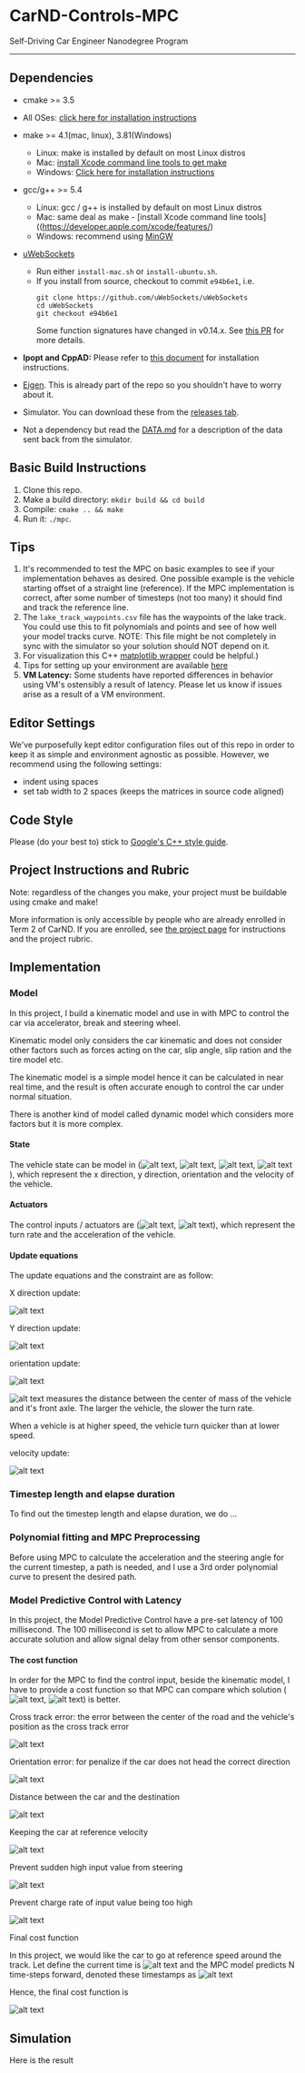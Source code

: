 [//]: # (Image References)

[image1]: ./output/MPC.PNG "MPC equation"
[image2]: ./output/x_update.PNG "update x"
[image3]: ./output/y_update.PNG "update y"
[image4]: ./output/yaw_update.PNG "update yaw"
[image5]: ./output/v_update.PNG "update v"
[image6]: ./output/x.PNG "x"
[image7]: ./output/y.PNG "y"
[image8]: ./output/yaw.PNG "yaw"
[image9]: ./output/v.PNG "v"
[image10]: ./output/Lf.PNG "Lf"
[image11]: ./output/sigma.PNG "sigma"
[image12]: ./output/a.PNG "a"
[image13]: ./output/cte.PNG "cte"
[image14]: ./output/orientation_error.PNG "orientation error"
[image15]: ./output/cost_steering.PNG "cost steering"
[image16]: ./output/cost_high_change.PNG "cost high change"
[image17]: ./output/cost_distance.PNG "cost distance change"
[image18]: ./output/cost_reference_v.PNG "cost reference velocity"
[image19]: ./output/t_0.PNG "timestep 0"
[image20]: ./output/timestep_1_n.PNG "timestep 1 to n"
[image21]: ./output/final_cost_func.PNG "final cost function"

# CarND-Controls-MPC
Self-Driving Car Engineer Nanodegree Program

---

## Dependencies

* cmake >= 3.5
 * All OSes: [click here for installation instructions](https://cmake.org/install/)
* make >= 4.1(mac, linux), 3.81(Windows)
  * Linux: make is installed by default on most Linux distros
  * Mac: [install Xcode command line tools to get make](https://developer.apple.com/xcode/features/)
  * Windows: [Click here for installation instructions](http://gnuwin32.sourceforge.net/packages/make.htm)
* gcc/g++ >= 5.4
  * Linux: gcc / g++ is installed by default on most Linux distros
  * Mac: same deal as make - [install Xcode command line tools]((https://developer.apple.com/xcode/features/)
  * Windows: recommend using [MinGW](http://www.mingw.org/)
* [uWebSockets](https://github.com/uWebSockets/uWebSockets)
  * Run either `install-mac.sh` or `install-ubuntu.sh`.
  * If you install from source, checkout to commit `e94b6e1`, i.e.
    ```
    git clone https://github.com/uWebSockets/uWebSockets
    cd uWebSockets
    git checkout e94b6e1
    ```
    Some function signatures have changed in v0.14.x. See [this PR](https://github.com/udacity/CarND-MPC-Project/pull/3) for more details.

* **Ipopt and CppAD:** Please refer to [this document](https://github.com/udacity/CarND-MPC-Project/blob/master/install_Ipopt_CppAD.md) for installation instructions.
* [Eigen](http://eigen.tuxfamily.org/index.php?title=Main_Page). This is already part of the repo so you shouldn't have to worry about it.
* Simulator. You can download these from the [releases tab](https://github.com/udacity/self-driving-car-sim/releases).
* Not a dependency but read the [DATA.md](./DATA.md) for a description of the data sent back from the simulator.


## Basic Build Instructions

1. Clone this repo.
2. Make a build directory: `mkdir build && cd build`
3. Compile: `cmake .. && make`
4. Run it: `./mpc`.

## Tips

1. It's recommended to test the MPC on basic examples to see if your implementation behaves as desired. One possible example
is the vehicle starting offset of a straight line (reference). If the MPC implementation is correct, after some number of timesteps
(not too many) it should find and track the reference line.
2. The `lake_track_waypoints.csv` file has the waypoints of the lake track. You could use this to fit polynomials and points and see of how well your model tracks curve. NOTE: This file might be not completely in sync with the simulator so your solution should NOT depend on it.
3. For visualization this C++ [matplotlib wrapper](https://github.com/lava/matplotlib-cpp) could be helpful.)
4.  Tips for setting up your environment are available [here](https://classroom.udacity.com/nanodegrees/nd013/parts/40f38239-66b6-46ec-ae68-03afd8a601c8/modules/0949fca6-b379-42af-a919-ee50aa304e6a/lessons/f758c44c-5e40-4e01-93b5-1a82aa4e044f/concepts/23d376c7-0195-4276-bdf0-e02f1f3c665d)
5. **VM Latency:** Some students have reported differences in behavior using VM's ostensibly a result of latency.  Please let us know if issues arise as a result of a VM environment.

## Editor Settings

We've purposefully kept editor configuration files out of this repo in order to
keep it as simple and environment agnostic as possible. However, we recommend
using the following settings:

* indent using spaces
* set tab width to 2 spaces (keeps the matrices in source code aligned)

## Code Style

Please (do your best to) stick to [Google's C++ style guide](https://google.github.io/styleguide/cppguide.html).

## Project Instructions and Rubric

Note: regardless of the changes you make, your project must be buildable using
cmake and make!

More information is only accessible by people who are already enrolled in Term 2
of CarND. If you are enrolled, see [the project page](https://classroom.udacity.com/nanodegrees/nd013/parts/40f38239-66b6-46ec-ae68-03afd8a601c8/modules/f1820894-8322-4bb3-81aa-b26b3c6dcbaf/lessons/b1ff3be0-c904-438e-aad3-2b5379f0e0c3/concepts/1a2255a0-e23c-44cf-8d41-39b8a3c8264a)
for instructions and the project rubric.

## Implementation

### Model
In this project, I build a kinematic model and use in with MPC to control the car via accelerator, break and steering wheel.

Kinematic model only considers the car kinematic and does not consider other factors such as forces acting on the car,
slip angle, slip ration and the tire model etc. 

The kinematic model is a simple model hence it can be calculated in near real time, and the result is often accurate enough
to control the car under normal situation.

There is another kind of model called dynamic model which considers more factors but it is more complex.

#### State
The vehicle state can be model in (![alt text][image6], ![alt text][image7], ![alt text][image8], ![alt text][image9]),
which represent the x direction, y direction, orientation and the velocity of the vehicle.

#### Actuators
The control inputs / actuators are (![alt text][image11], ![alt text][image12]),
which represent the turn rate and the acceleration of the vehicle. 

#### Update equations
The update equations and the constraint are as follow:

X direction update:

![alt text][image2]

Y direction update: 

![alt text][image3]

orientation update:

![alt text][image4]

![alt text][image10] measures the distance between the center of mass of the vehicle and it's front axle. The larger the vehicle, the slower
the turn rate.

When a vehicle is at higher speed, the vehicle turn quicker than at lower speed.

velocity update:

![alt text][image5]


### Timestep length and elapse duration

To find out the timestep length and elapse duration, we do ...

### Polynomial fitting and MPC Preprocessing
Before using MPC to calculate the acceleration and the steering angle for the current timestep, a path is needed, and I use a
3rd order polynomial curve to present the desired path.

### Model Predictive Control with Latency
In this project, the Model Predictive Control have a pre-set latency of 100 millisecond. The 100 millisecond is set to allow
MPC to calculate a more accurate solution and allow signal delay from other sensor components.


#### The cost function
In order for the MPC to find the control input, beside the kinematic model, I have to provide a cost function so that MPC 
can compare which solution (![alt text][image11], ![alt text][image12]) is better.

Cross track error: the error between the center of the road and the vehicle's position as the cross track error

![alt text][image13]

 
Orientation error:  for penalize if the car does not head the correct direction

![alt text][image14]

Distance between the car and the destination

![alt text][image17]

Keeping the car at reference velocity

![alt text][image18]

Prevent sudden high input value from steering

![alt text][image15]

Prevent charge rate of input value being too high

![alt text][image16]

Final cost function

In this project, we would like the car to go at reference speed around the track. 
Let define the current time is ![alt text][image19] and the MPC model predicts N time-steps forward, denoted these timestamps as
![alt text][image20]

Hence, the final cost function is 

![alt text][image21]

## Simulation

Here is the result
